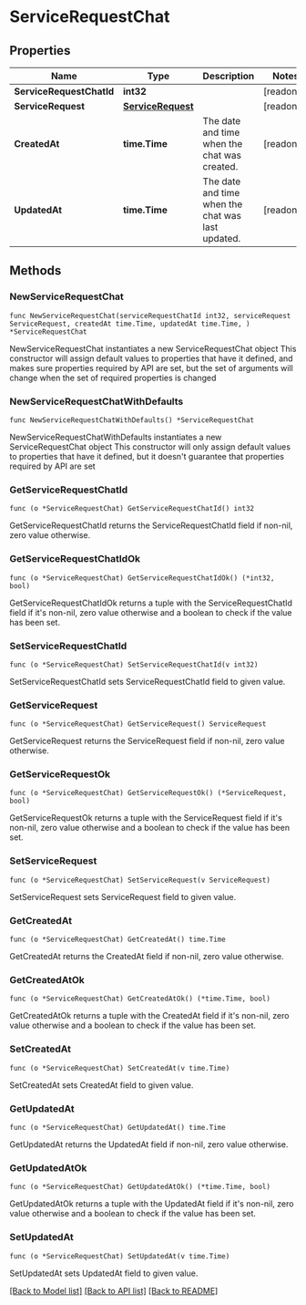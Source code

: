 # ServiceRequestChat

## Properties

Name | Type | Description | Notes
------------ | ------------- | ------------- | -------------
**ServiceRequestChatId** | **int32** |  | [readonly] 
**ServiceRequest** | [**ServiceRequest**](ServiceRequest.md) |  | [readonly] 
**CreatedAt** | **time.Time** | The date and time when the chat was created. | [readonly] 
**UpdatedAt** | **time.Time** | The date and time when the chat was last updated. | [readonly] 

## Methods

### NewServiceRequestChat

`func NewServiceRequestChat(serviceRequestChatId int32, serviceRequest ServiceRequest, createdAt time.Time, updatedAt time.Time, ) *ServiceRequestChat`

NewServiceRequestChat instantiates a new ServiceRequestChat object
This constructor will assign default values to properties that have it defined,
and makes sure properties required by API are set, but the set of arguments
will change when the set of required properties is changed

### NewServiceRequestChatWithDefaults

`func NewServiceRequestChatWithDefaults() *ServiceRequestChat`

NewServiceRequestChatWithDefaults instantiates a new ServiceRequestChat object
This constructor will only assign default values to properties that have it defined,
but it doesn't guarantee that properties required by API are set

### GetServiceRequestChatId

`func (o *ServiceRequestChat) GetServiceRequestChatId() int32`

GetServiceRequestChatId returns the ServiceRequestChatId field if non-nil, zero value otherwise.

### GetServiceRequestChatIdOk

`func (o *ServiceRequestChat) GetServiceRequestChatIdOk() (*int32, bool)`

GetServiceRequestChatIdOk returns a tuple with the ServiceRequestChatId field if it's non-nil, zero value otherwise
and a boolean to check if the value has been set.

### SetServiceRequestChatId

`func (o *ServiceRequestChat) SetServiceRequestChatId(v int32)`

SetServiceRequestChatId sets ServiceRequestChatId field to given value.


### GetServiceRequest

`func (o *ServiceRequestChat) GetServiceRequest() ServiceRequest`

GetServiceRequest returns the ServiceRequest field if non-nil, zero value otherwise.

### GetServiceRequestOk

`func (o *ServiceRequestChat) GetServiceRequestOk() (*ServiceRequest, bool)`

GetServiceRequestOk returns a tuple with the ServiceRequest field if it's non-nil, zero value otherwise
and a boolean to check if the value has been set.

### SetServiceRequest

`func (o *ServiceRequestChat) SetServiceRequest(v ServiceRequest)`

SetServiceRequest sets ServiceRequest field to given value.


### GetCreatedAt

`func (o *ServiceRequestChat) GetCreatedAt() time.Time`

GetCreatedAt returns the CreatedAt field if non-nil, zero value otherwise.

### GetCreatedAtOk

`func (o *ServiceRequestChat) GetCreatedAtOk() (*time.Time, bool)`

GetCreatedAtOk returns a tuple with the CreatedAt field if it's non-nil, zero value otherwise
and a boolean to check if the value has been set.

### SetCreatedAt

`func (o *ServiceRequestChat) SetCreatedAt(v time.Time)`

SetCreatedAt sets CreatedAt field to given value.


### GetUpdatedAt

`func (o *ServiceRequestChat) GetUpdatedAt() time.Time`

GetUpdatedAt returns the UpdatedAt field if non-nil, zero value otherwise.

### GetUpdatedAtOk

`func (o *ServiceRequestChat) GetUpdatedAtOk() (*time.Time, bool)`

GetUpdatedAtOk returns a tuple with the UpdatedAt field if it's non-nil, zero value otherwise
and a boolean to check if the value has been set.

### SetUpdatedAt

`func (o *ServiceRequestChat) SetUpdatedAt(v time.Time)`

SetUpdatedAt sets UpdatedAt field to given value.



[[Back to Model list]](../README.md#documentation-for-models) [[Back to API list]](../README.md#documentation-for-api-endpoints) [[Back to README]](../README.md)


